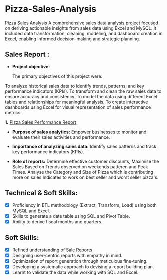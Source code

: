 # Pizza-Sales-Analysis
Pizza Sales Analysis A comprehensive sales data analysis project focused on deriving actionable insights from sales data using Excel and MySQL. It included data transformation, cleaning, modeling, and dashboard creation in Excel, enabling informed decision-making and strategic planning.

## Sales Report :


- **Project objective:** 

     The primary objectives of this project were:

To analyze historical sales data to identify trends, patterns, and key performance indicators (KPIs).
To transform and clean the raw sales data to ensure accuracy and consistency.
To model the data using different Excel tables and relationships for meaningful analysis.
To create interactive dashboards using Excel for visual representation of sales performance metrics.


 **1.** [Pizza Sales Performance Report](https://github.com/MSSHRUTHI-6/Pizza-Sales-Analysis/blob/main/Pizza%20sales%20Dashboard.jpg)_ 
   
- **Purpose of sales analytics:** Empower businesses to monitor and evaluate their sales activities and performance.

- **Importance of analyzing sales data:** Identify sales patterns and track key performance indicators (KPIs).

- **Role of reports:** Determine effective customer discounts, Maximise the Sales Based on Trends observed on weekends patteren and Peak Times. Analyse the Category
and Size of Pizza which is contributing more on sales.Indicates to work on best seller and worst seller pizza's.


## Technical & Soft Skills:
- [x]	Proficiency in ETL methodology (Extract, Transform, Load) using both MySQL and Excel.
- [x]	Skills to generate a date table using SQL and Pivot Table.
- [x]	Ability to derive fiscal months and quarters.

## Soft Skills:
- [x]	Refined understanding of Sale Reports
- [x]	Designing user-centric reports with empathy in mind.
- [x]	Optimization of report generation through meticulous fine-tuning.
- [x]	Developing a systematic approach to devising a report building plan.
- [x]	Learnt to validate the data while working with SQL and Excel.
